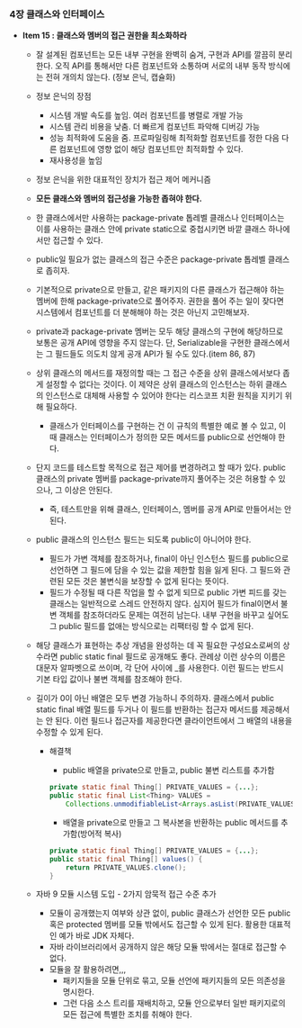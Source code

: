### 4장 클래스와 인터페이스

- **Item 15 : 클래스와 멤버의 접근 권한을 최소화하라**
    - 잘 설계된 컴포넌트는 모든 내부 구현을 완벽히 숨겨, 구현과 API를 깔끔히 분리한다. 오직 API를 통해서만 다른 컴포넌트와 소통하며 서로의 내부 동작 방식에는 전혀 개의치 않는다. (정보 은닉, 캡슐화)
    - 정보 은닉의 장점
        - 시스템 개발 속도를 높임. 여러 컴포넌트를 병렬로 개발 가능
        - 시스템 관리 비용을 낮춤. 더 빠르게 컴포넌트 파악해 디버깅 가능
        - 성능 최적화에 도움을 줌. 프로파일링해 최적화할 컴포넌트를 정한 다음 다른 컴포넌트에 영향 없이 해당 컴포넌트만 최적화할 수 있다.
        - 재사용성을 높임
    - 정보 은닉을 위한 대표적인 장치가 접근 제어 메커니즘
    - **모든 클래스와 멤버의 접근성을 가능한 좁혀야 한다.**
    - 한 클래스에서만 사용하는 package-private 톱레벨 클래스나 인터페이스는 이를 사용하는 클래스 안에 private static으로 중첩시키면 바깥 클래스 하나에서만 접근할 수 있다.
    - public일 필요가 없는 클래스의 접근 수준은 package-private 톱레벨 클래스로 좁히자.
    - 기본적으로 private으로 만들고, 같은 패키지의 다른 클래스가 접근해야 하는 멤버에 한해 package-private으로 풀어주자. 권한을 풀어 주는 일이 잦다면 시스템에서 컴포넌트를 더 분해해야 하는 것은 아닌지 고민해보자.
    - private과 package-private 멤버는 모두 해당 클래스의 구현에 해당하므로 보통은 공개 API에 영향을 주지 않는다. 단, Serializable을 구현한 클래스에서는 그 필드들도 의도치 않게 공개 API가 될 수도 있다.(item 86, 87)
    - 상위 클래스의 메서드를 재정의할 때는 그 접근 수준을 상위 클래스에서보다 좁게 설정할 수 없다는 것이다. 이 제약은 상위 클래스의 인스턴스는 하위 클래스의 인스턴스로 대체해 사용할 수 있어야 한다는 리스코프 치환 원칙을 지키기 위해 필요하다.
        - 클래스가 인터페이스를 구현하는 건 이 규칙의 특별한 예로 볼 수 있고, 이 때 클래스는 인터페이스가 정의한 모든 메서드를 public으로 선언해야 한다.
    - 단지 코드를 테스트할 목적으로 접근 제어를 변경하려고 할 때가 있다. public 클래스의 private 멤버를 package-private까지 풀어주는 것은 허용할 수 있으나, 그 이상은 안된다.
        - 즉, 테스트만을 위해 클래스, 인터페이스, 멤버를 공개 API로 만들어서는 안 된다.
    - public 클래스의 인스턴스 필드는 되도록 public이 아니어야 한다.
        - 필드가 가변 객체를 참조하거나, final이 아닌 인스턴스 필드를 public으로 선언하면 그 필드에 담을 수 있는 값을 제한할 힘을 잃게 된다. 그 필드와 관련된 모든 것은 불변식을 보장할 수 없게 된다는 뜻이다.
        - 필드가 수정될 때 다른 작업을 할 수 없게 되므로 public 가변 피드를 갖는 클래스는 일반적으로 스레드 안전하지 않다. 심지어 필드가 final이면서 불변 객체를 참조하더라도 문제는 여전히 남는다. 내부 구현을 바꾸고 싶어도 그 public 필드를 없애는 방식으로는 리팩터링 할 수 없게 된다.
    - 해당 클래스가 표현하는 추상 개념을 완성하는 데 꼭 필요한 구성요소로써의 상수라면 public static final 필드로 공개해도 좋다. 관례상 이런 상수의 이름은 대문자 알파벳으로 쓰이며, 각 단어 사이에 _를 사용한다. 이런 필드는 반드시 기본 타입 값이나 불변 객체를 참조해야 한다.
    - 길이가 0이 아닌 배열은 모두 변경 가능하니 주의하자. 클래스에서 public static final 배열 필드를 두거나 이 필드를 반환하는 접근자 메서드를 제공해서는 안 된다. 이런 필드나 접근자를 제공한다면 클라이언트에서 그 배열의 내용을 수정할 수 있게 된다.
        - 해결책
            - public 배열을 private으로 만들고, public 불변 리스트를 추가함
            
            ```java
            private static final Thing[] PRIVATE_VALUES = {...};
            public static final List<Thing> VALUES = 
            	Collections.unmodifiableList<Arrays.asList(PRIVATE_VALUES);
            ```
            
            - 배열을 private으로 만들고 그 복사본을 반환하는 public 메서드를 추가함(방어적 복사)
            
            ```java
            private static final Thing[] PRIVATE_VALUES = {...};
            public static final Thing[] values() {
            	return PRIVATE_VALUES.clone();
            }
            ```
            
    - 자바 9 모듈 시스템 도입 - 2가지 암묵적 접근 수준 추가
        - 모듈이 공개했는지 여부와 상관 없이, public 클래스가 선언한 모든 public 혹은 protected 멤버를 모듈 밖에서도 접근할 수 있게 된다. 활용한 대표적인 예가 바로 JDK 자체다.
        - 자바 라이브러리에서 공개하지 않은 해당 모듈 밖에서는 절대로 접근할 수 없다.
        - 모듈을 잘 활용하려면,,,
            - 패키지들을 모듈 단위로 묶고, 모듈 선언에 패키지들의 모든 의존성을 명시한다.
            - 그런 다음 소스 트리를 재배치하고, 모듈 안으로부터 일반 패키지로의 모든 접근에 특별한 조치를 취해야 한다.